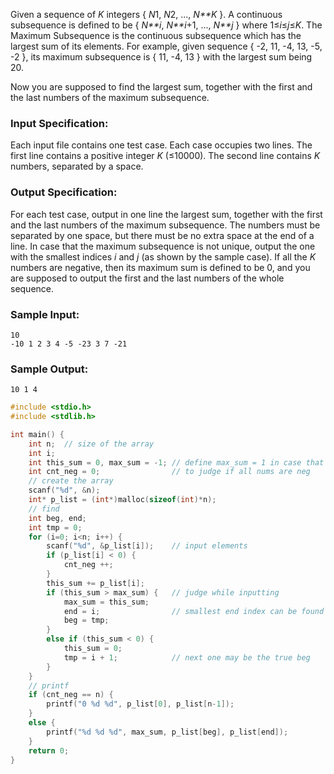 Given a sequence of *K* integers { *N*1, *N*2, ..., *N**K* }. A continuous subsequence is defined to be { *N**i*, *N**i*+1, ..., *N**j* } where 1≤*i*≤*j*≤*K*. The Maximum Subsequence is the continuous subsequence which has the largest sum of its elements. For example, given sequence { -2, 11, -4, 13, -5, -2 }, its maximum subsequence is { 11, -4, 13 } with the largest sum being 20.

Now you are supposed to find the largest sum, together with the first and the last numbers of the maximum subsequence.

### Input Specification:

Each input file contains one test case. Each case occupies two lines. The first line contains a positive integer *K* (≤10000). The second line contains *K* numbers, separated by a space.

### Output Specification:

For each test case, output in one line the largest sum, together with the first and the last numbers of the maximum subsequence. The numbers must be separated by one space, but there must be no extra space at the end of a line. In case that the maximum subsequence is not unique, output the one with the smallest indices *i* and *j* (as shown by the sample case). If all the *K* numbers are negative, then its maximum sum is defined to be 0, and you are supposed to output the first and the last numbers of the whole sequence.

### Sample Input:

```in
10
-10 1 2 3 4 -5 -23 3 7 -21
```

### Sample Output:

```out
10 1 4
```



````c
#include <stdio.h>
#include <stdlib.h>

int main() {
	int n;	// size of the array
	int i;
	int this_sum = 0, max_sum = -1;	// define max_sum = 1 in case that the data is full of 0 and neg
	int cnt_neg = 0;				// to judge if all nums are neg
	// create the array
	scanf("%d", &n);
	int* p_list = (int*)malloc(sizeof(int)*n);
	// find
	int beg, end;
	int tmp = 0;
	for (i=0; i<n; i++) {
		scanf("%d", &p_list[i]);	// input elements
		if (p_list[i] < 0) {
			cnt_neg ++;
		}
		this_sum += p_list[i];
		if (this_sum > max_sum) {	// judge while inputting
			max_sum = this_sum;
			end = i;				// smallest end index can be found easily
			beg = tmp;				
		}
		else if (this_sum < 0) {
			this_sum = 0;
			tmp = i + 1;			// next one may be the true beg	
		}
	}
	// printf
    if (cnt_neg == n) {
        printf("0 %d %d", p_list[0], p_list[n-1]);
    }
	else {
        printf("%d %d %d", max_sum, p_list[beg], p_list[end]);
    }
    return 0;
}
````

